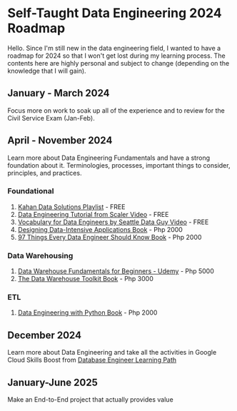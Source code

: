 # Self-Taught Data Engineering 2024 Roadmap
Hello. Since I'm still new in the data engineering field, I wanted to have a roadmap for 2024 so that I won't get lost during my learning process. The contents here are highly personal and subject to change (depending on the knowledge that I will gain).

## January - March 2024
Focus more on work to soak up all of the experience and to review for the Civil Service Exam (Jan-Feb).

## April - November 2024
Learn more about Data Engineering Fundamentals and have a strong foundation about it. Terminologies, processes, important things to consider, principles, and practices.

### Foundational
1. [Kahan Data Solutions Playlist](https://www.youtube.com/playlist?list=PLy4OcwImJzBKg3rmROyI_CBBAYlQISkOO) - FREE
2. [Data Engineering Tutorial from Scaler Video](https://www.youtube.com/watch?v=QSFq8S_Ui5g) - FREE
3. [Vocabulary for Data Engineers by Seattle Data Guy Video](https://www.youtube.com/watch?v=TDbjd6Wl6TI) - FREE
4. [Designing Data-Intensive Applications Book](https://www.amazon.co.uk/Designing-Data-Intensive-Applications-Reliable-Maintainable-ebook/dp/B06XPJML5D?keywords=designing+data-intensive+applications&sr=8-1&linkId=862a4354e613203bee4b9c14e90a7b2d&language=en_GB&ref_=as_li_ss_tl) - Php 2000
5. [97 Things Every Data Engineer Should Know Book](https://www.amazon.co.uk/dp/B0977S3XZJ?_encoding=UTF8&btkr=1&linkId=2d9c1d3f29617b61ff88238bfc6a73e7&language=en_GB&ref_=as_li_ss_tl) - Php 2000

### Data Warehousing
1. [Data Warehouse Fundamentals for Beginners - Udemy](https://www.udemy.com/course/data-warehouse-fundamentals-for-beginners/) - Php 5000
2. [The Data Warehouse Toolkit Book](https://www.amazon.co.uk/Data-Warehouse-Toolkit-Definitive-Dimensional/dp/1118530802?&linkId=50a288800f3324f8ac8fc28046b71815&language=en_GB&ref_=as_li_ss_tl) - Php 3000

### ETL
1. [Data Engineering with Python Book](https://www.amazon.co.uk/dp/B08DSLVFNR?_encoding=UTF8&btkr=1&linkId=08b038a1d7d0d7297d4ef9841858eabc&language=en_GB&ref_=as_li_ss_tl) - Php 2000

## December 2024
Learn more about Data Engineering and take all the activities in Google Cloud Skills Boost from [Database Engineer Learning Path](https://www.cloudskillsboost.google/paths/22)

## January-June 2025
Make an End-to-End project that actually provides value
